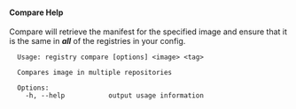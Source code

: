 #### Compare Help  
Compare will retrieve the manifest for the specified image and ensure that it is the same in ***all*** of the registries in your config.  
```
  Usage: registry compare [options] <image> <tag>

  Compares image in multiple repositories

  Options:
    -h, --help           output usage information
```  